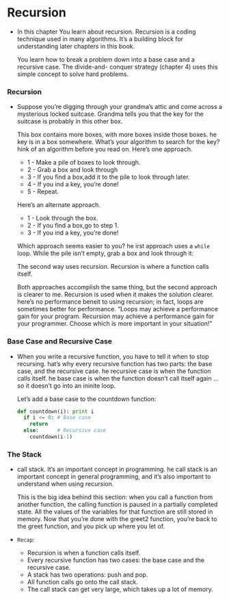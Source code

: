 # Recursion

- In this chapter You learn about recursion. Recursion is a coding technique used in many algorithms. It’s a building block for understanding later chapters in this book.
  
  You learn how to break a problem down into a base case and a recursive case. The divide-and- conquer strategy (chapter 4) uses this simple concept to solve hard problems.
  
### Recursion

- Suppose you’re digging through your grandma’s attic and come across a mysterious locked suitcase. Grandma tells you that the key for the suitcase is probably in this other box.

  This box contains more boxes, with more boxes inside those boxes. he key is in a box somewhere. What’s your algorithm to search for the key? hink of an algorithm before you read on. Here’s one approach.
  
  - 1 - Make a pile of boxes to look through.
  - 2 - Grab a box and look through 
  - 3 - If you find a box,add it to the pile to look through later.
  - 4 - If you ind a key, you’re done!
  - 5 - Repeat.
  
  Here’s an alternate approach.
  
  - 1 - Look through the box.
  - 2 - If you find a box,go to step 1.
  - 3 - If you ind a key, you’re done!
  
  Which approach seems easier to you? he irst approach uses a `while`
loop. While the pile isn’t empty, grab a box and look through it:

  The second way uses recursion. Recursion is where a function calls itself.
  
  Both approaches accomplish the same thing, but the second approach is clearer to me. Recursion is used when it makes the solution clearer. here’s no performance beneit to using recursion; in fact, loops are sometimes better for performance. “Loops may achieve a performance gain for your program. Recursion may achieve a performance gain for your programmer. Choose which is more important in your situation!”
  
### Base Case and Recursive Case

- When you write a recursive function, you have to tell it when to stop recursing. hat’s why every recursive function has two parts: the base case, and the recursive case. he recursive case is when the function calls itself. he base case is when the function doesn’t call itself again ... so it doesn’t go into an ininite loop.

  Let’s add a base case to the countdown function:
  ```python
  def countdown(i): print i
    if i <= 0: # Base case 
      return
    else:      # Recursive case 
      countdown(i-1)
  ```
  
### The Stack

- call stack. It’s an important concept in programming. he call stack is an important concept in general programming, and it’s also important to understand when using recursion.

  This is the big idea behind this section: when you call a function from another function, the calling function is paused in a partially completed state. All the values of the variables for that function are still stored in memory. Now that you’re done with the greet2 function, you’re back to the greet function, and you pick up where you let of.

- `Recap`:
  - Recursion is when a function calls itself.
  - Every recursive function has two cases: the base case and the recursive case.
  - A stack has two operations: push and pop.
  - All function calls go onto the call stack.
  - The call stack can get very large, which takes up a lot of memory.
